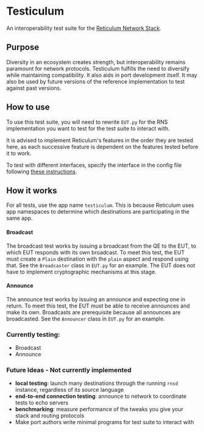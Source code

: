 # Testiculum
An interoperability test suite for the [Reticulum Network Stack](https://github.com/markqvist/reticulum).

## Purpose
Diversity in an ecosystem creates strength, but interoperability remains paramount for network protocols. 
Testiculum fulfills the need to diversify while maintaining compatibility. It also aids in port development itself.
It may also be used by future versions of the reference implementation to test against past versions.


## How to use
To use this test suite, you will need to rewrite `EUT.py` for the RNS implementation you want to test
for the test suite to interact with.

It is advised to implement Reticulum's features in the order they are tested here, as each successive feature
is dependent on the features tested before it to work.

To test with different interfaces, specify the interface in the config file following [these instructions](https://reticulum.network/manual/interfaces.html).

## How it works

For all tests, use the app name `testiculum`. This is because Reticulum uses app namespaces to determine which
destinations are participating in the same app.

#### Broadcast
The broadcast test works by issuing a broadcast from the QE to the EUT, to which EUT responds with its own broadcast.
To meet this test, the EUT must create a `Plain` destination with the `plain` aspect and respond using that.
See the `Broadcaster` class in `EUT.py` for an example.
The EUT does not have to implement cryptographic mechanisms at this stage.

#### Announce
The announce test works by issuing an announce and expecting one in return. To meet this test, the EUT must be able to
receive announces and make its own. Broadcasts are prerequisite because all announces are broadcasted.
See the `Announcer` class in `EUT.py` for an example.

### Currently testing:
* Broadcast
* Announce

### Future Ideas - Not currently implemented
- **local testing**: launch many destinations through the running `rnsd` instance, regardless of its source language
- **end-to-end connection testing**: announce to network to coordinate tests to echo servers
- **benchmarking**: measure performance of the tweaks you give your stack and routing protocols
- Make port authors write minimal programs for test suite to interact with
